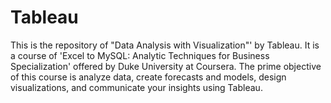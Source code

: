 # Tableau
This is the repository of "Data Analysis with Visualization"' by Tableau. It is a course of 'Excel to MySQL: Analytic Techniques for Business Specialization' offered by Duke University at Coursera. The prime objective of this course is analyze data, create forecasts and models, design visualizations, and communicate your insights using Tableau.
